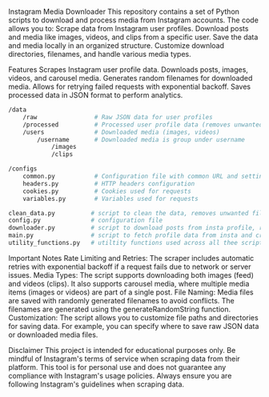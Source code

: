 Instagram Media Downloader
This repository contains a set of Python scripts to download and process media from Instagram accounts. The code allows you to:
Scrape data from Instagram user profiles.
Download posts and media like images, videos, and clips from a specific user.
Save the data and media locally in an organized structure.
Customize download directories, filenames, and handle various media types.

Features
Scrapes Instagram user profile data.
Downloads posts, images, videos, and carousel media.
Generates random filenames for downloaded media.
Allows for retrying failed requests with exponential backoff.
Saves processed data in JSON format to perform analytics.

```bash
/data
    /raw                # Raw JSON data for user profiles
    /processed          # Processed user profile data (removes unwanted fields)
    /users              # Downloaded media (images, videos)
        /username       # Downloaded media is group under username
            /images
            /clips

/configs
    common.py           # Configuration file with common URL and settings
    headers.py          # HTTP headers configuration
    cookies.py          # Cookies used for requests
    variables.py        # Variables used for requests

clean_data.py          # script to clean the data, removes unwanted fileds and places cleaned json under preprocessed directory
config.py              # configuration file
downloader.py          # script to download posts from insta profile, reads data from processed directory
main.py                # script to fetch profile data from insta and creates json file under raw
utility_functions.py   # utiltity functions used across all thee scripts
```

Important Notes
Rate Limiting and Retries: The scraper includes automatic retries with exponential backoff if a request fails due to network or server issues.
Media Types: The script supports downloading both images (feed) and videos (clips). It also supports carousel media, where multiple media items (images or videos) are part of a single post.
File Naming: Media files are saved with randomly generated filenames to avoid conflicts. The filenames are generated using the generateRandomString function.
Customization: The script allows you to customize file paths and directories for saving data. For example, you can specify where to save raw JSON data or downloaded media files.

Disclaimer
This project is intended for educational purposes only. Be mindful of Instagram's terms of service when scraping data from their platform.
This tool is for personal use and does not guarantee any compliance with Instagram's usage policies. Always ensure you are following Instagram's guidelines when scraping data.
